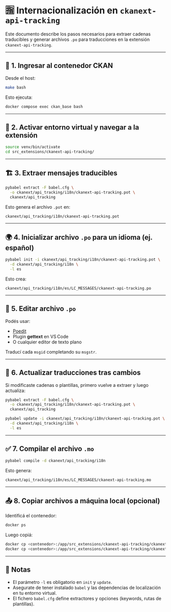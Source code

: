 # 🈯 Internacionalización en `ckanext-api-tracking`

Este documento describe los pasos necesarios para extraer cadenas traducibles y generar archivos `.po` para traducciones en la extensión `ckanext-api-tracking`.

---

## 🐳 1. Ingresar al contenedor CKAN

Desde el host:

```bash
make bash
```

Esto ejecuta:

```bash
docker compose exec ckan_base bash
```

---

## 🧪 2. Activar entorno virtual y navegar a la extensión

```bash
source venv/bin/activate
cd src_extensions/ckanext-api-tracking/
```

---

## 🏗️ 3. Extraer mensajes traducibles

```bash
pybabel extract -F babel.cfg \
  -o ckanext/api_tracking/i18n/ckanext-api-tracking.pot \
  ckanext/api_tracking
```

Esto genera el archivo `.pot` en:

```
ckanext/api_tracking/i18n/ckanext-api-tracking.pot
```

---

## 🌍 4. Inicializar archivo `.po` para un idioma (ej. español)

```bash
pybabel init -i ckanext/api_tracking/i18n/ckanext-api-tracking.pot \
  -d ckanext/api_tracking/i18n \
  -l es
```

Esto crea:

```
ckanext/api_tracking/i18n/es/LC_MESSAGES/ckanext-api-tracking.po
```

---

## 📝 5. Editar archivo `.po`

Podés usar:

- [Poedit](https://poedit.net/)
- Plugin **gettext** en VS Code
- O cualquier editor de texto plano

Traducí cada `msgid` completando su `msgstr`.

---

## 🔄 6. Actualizar traducciones tras cambios

Si modificaste cadenas o plantillas, primero vuelve a extraer y luego actualiza:

```bash
pybabel extract -F babel.cfg \
  -o ckanext/api_tracking/i18n/ckanext-api-tracking.pot \
  ckanext/api_tracking

pybabel update -i ckanext/api_tracking/i18n/ckanext-api-tracking.pot \
  -d ckanext/api_tracking/i18n \
  -l es
```

---

## ✅ 7. Compilar el archivo `.mo`

```bash
pybabel compile -d ckanext/api_tracking/i18n
```

Esto genera:

```
ckanext/api_tracking/i18n/es/LC_MESSAGES/ckanext-api-tracking.mo
```

---

## 📤 8. Copiar archivos a máquina local (opcional)

Identificá el contenedor:

```bash
docker ps
```

Luego copiá:

```bash
docker cp <contenedor>:/app/src_extensions/ckanext-api-tracking/ckanext/api_tracking/i18n/es/LC_MESSAGES/ckanext-api-tracking.po .
docker cp <contenedor>:/app/src_extensions/ckanext-api-tracking/ckanext/api_tracking/i18n/ckanext-api-tracking.pot .
```

---

## 🧾 Notas

- El parámetro `-l` es obligatorio en `init` y `update`.
- Asegurate de tener instalado `babel` y las dependencias de localización en tu entorno virtual.
- El fichero `babel.cfg` define extractores y opciones (keywords, rutas de plantillas).
